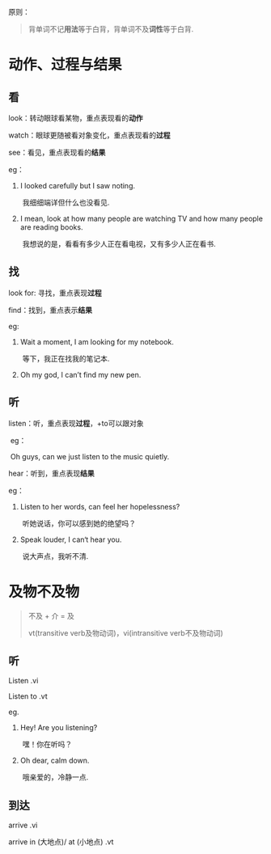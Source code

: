 原则：

> 背单词不记**用法**等于白背，背单词不及**词性**等于白背.

# 动作、过程与结果

## 看

look：转动眼球看某物，重点表现看的**动作**

watch：眼球更随被看对象变化，重点表现看的**过程**

see：看见，重点表现看的**结果**



eg：

 1. I looked carefully but I saw noting.

    ​	我细细端详但什么也没看见.

 2. I mean, look at how many people are watching TV and how many people are reading books.

    ​	我想说的是，看看有多少人正在看电视，又有多少人正在看书.



## 找

look for: 寻找，重点表现**过程**

find：找到，重点表示**结果**



eg:

 1. Wait a moment, I am looking for my notebook.

    ​	等下，我正在找我的笔记本.

 2. Oh my god, I can’t find my new pen.



## 听

listen：听，重点表现**过程**，+to可以跟对象

​	eg：

​		Oh guys, can we just listen to the music quietly.

hear：听到，重点表现**结果**



eg：

 1. Listen to her words, can feel her hopelessness?

    ​	听她说话，你可以感到她的绝望吗？

 2. Speak louder, I can‘t hear you.

    ​	说大声点，我听不清.



# 及物不及物

>  不及 + 介 = 及
>
> vt(transitive verb及物动词)，vi(intransitive verb不及物动词) 

## 听

Listen .vi

Listen to .vt



eg. 

 1. Hey! Are you listening?

    ​	嘿！你在听吗？

 2. Oh dear, calm down.

    ​	哦亲爱的，冷静一点.



## 到达

arrive .vi

arrive in (大地点)/ at (小地点) .vt

